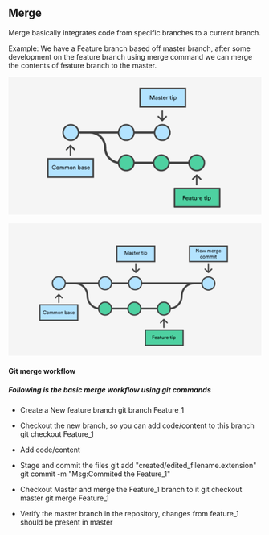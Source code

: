 ## Merge

Merge basically integrates code from specific branches to a current branch.

Example: We have a Feature branch based off master branch, after some development on the feature branch using merge command we can merge the contents of feature branch to the master.


![Git_merge_1](/Images/merge_1.png)

![Git_merge_2](/Images/merge_2.png)

#### Git merge workflow

##### Following is the basic merge workflow using git commands

- Create a New feature branch
		git branch Feature_1

- Checkout the new branch, so you can add code/content to this branch 
		git checkout Feature_1
	
- Add code/content

- Stage and commit the files
		git add "created/edited_filename.extension"
		git commit -m "Msg:Commited the Feature_1"

- Checkout Master and merge the Feature_1 branch to it
		git checkout master
		git merge Feature_1
	
- Verify the master branch in the repository, changes from feature_1 should be present in master